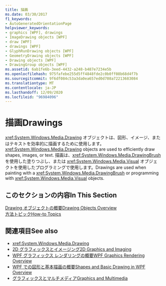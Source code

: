 ```yaml
---
title: 描画
ms.date: 03/30/2017
f1_keywords:
- AutoGeneratedOrientationPage
helpviewer_keywords:
- graphics [WPF], drawings
- ImageDrawing objects [WPF]
- draw [WPF]
- drawings [WPF]
- GlyphRunDrawing objects [WPF]
- GeometryDrawing objects [WPF]
- Drawing objects [WPF]
- DrawingGroup objects [WPF]
ms.assetid: 6ab1fe6b-3eed-4432-a248-b487e7234e5b
ms.openlocfilehash: 975fafebe255d5ff4848fde2c0b0ff08b68d4f7b
ms.sourcegitcommit: 9f6df084c53a3da0ea657ed0d708a72213683084
ms.translationtype: MT
ms.contentlocale: ja-JP
ms.lasthandoff: 12/09/2020
ms.locfileid: "96984096"
---
```

# <a name="drawings"></a><span data-ttu-id="94b28-102">描画</span><span class="sxs-lookup"><span data-stu-id="94b28-102">Drawings</span></span>
<span data-ttu-id="94b28-103"><xref:System.Windows.Media.Drawing> オブジェクトは、図形、イメージ、またはテキストを効率的に描画するために使用します。</span><span class="sxs-lookup"><span data-stu-id="94b28-103"><xref:System.Windows.Media.Drawing> objects are used to efficiently draw shapes, images, or text.</span></span> <span data-ttu-id="94b28-104">描画は、<xref:System.Windows.Media.DrawingBrush> を使用した塗りつぶし、または <xref:System.Windows.Media.Visual> オブジェクトを使用したプログラミングで使用します。</span><span class="sxs-lookup"><span data-stu-id="94b28-104">Drawings are used when painting with a <xref:System.Windows.Media.DrawingBrush> or programming with <xref:System.Windows.Media.Visual> objects.</span></span>  
  
## <a name="in-this-section"></a><span data-ttu-id="94b28-105">このセクションの内容</span><span class="sxs-lookup"><span data-stu-id="94b28-105">In This Section</span></span>  
 [<span data-ttu-id="94b28-106">Drawing オブジェクトの概要</span><span class="sxs-lookup"><span data-stu-id="94b28-106">Drawing Objects Overview</span></span>](drawing-objects-overview.md)  
  [<span data-ttu-id="94b28-107">方法トピック</span><span class="sxs-lookup"><span data-stu-id="94b28-107">How-to Topics</span></span>](drawings-how-to-topics.md)  
  
## <a name="see-also"></a><span data-ttu-id="94b28-108">関連項目</span><span class="sxs-lookup"><span data-stu-id="94b28-108">See also</span></span>

- <xref:System.Windows.Media.Drawing>
- [<span data-ttu-id="94b28-109">2D グラフィックスとイメージング</span><span class="sxs-lookup"><span data-stu-id="94b28-109">2D Graphics and Imaging</span></span>](../advanced/optimizing-performance-2d-graphics-and-imaging.md)
- [<span data-ttu-id="94b28-110">WPF グラフィックス レンダリングの概要</span><span class="sxs-lookup"><span data-stu-id="94b28-110">WPF Graphics Rendering Overview</span></span>](wpf-graphics-rendering-overview.md)
- [<span data-ttu-id="94b28-111">WPF での図形と基本描画の概要</span><span class="sxs-lookup"><span data-stu-id="94b28-111">Shapes and Basic Drawing in WPF Overview</span></span>](shapes-and-basic-drawing-in-wpf-overview.md)
- [<span data-ttu-id="94b28-112">グラフィックスとマルチメディア</span><span class="sxs-lookup"><span data-stu-id="94b28-112">Graphics and Multimedia</span></span>](index.md)
